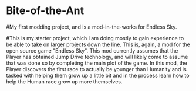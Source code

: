 # Bite-of-the-Ant
#My first modding project, and is a mod-in-the-works for Endless Sky.

#This is my starter project, which I am doing mostly to gain experience to be able to take on larger projects down the line. This is, again, a mod for the open source game "Endless Sky". This mod currently assumes that the Player has obtained Jump Drive technology, and will likely come to assume that was done so by completing the main plot of the game. In this mod, the Player discovers the first race to actually be younger than Humanity and is tasked with helping them grow up a little bit and in the process learn how to help the Human race grow up more themselves.
